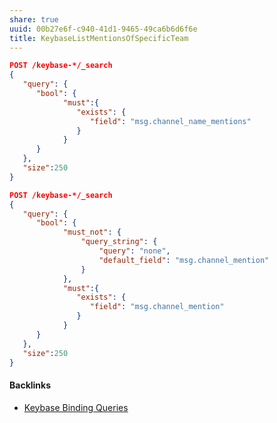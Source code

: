 ```yaml
---
share: true
uuid: 00b27e6f-c940-41d1-9465-49ca6b6d6f6e
title: KeybaseListMentionsOfSpecificTeam
---
```

``` json
POST /keybase-*/_search
{
   "query": {
      "bool": {
            "must":{
               "exists": {
                  "field": "msg.channel_name_mentions"
               }
            }
      }
   },
   "size":250
}
```


``` json
POST /keybase-*/_search
{
   "query": {
      "bool": {
            "must_not": {
                "query_string": {
                    "query": "none",
                    "default_field": "msg.channel_mention"
                }
            },
            "must":{
               "exists": {
                  "field": "msg.channel_mention"
               }
            }
      }
   },
   "size":250
}
```


#### Backlinks

* [Keybase Binding Queries](/da8ee43f-5075-4547-a583-65a941185d4a)